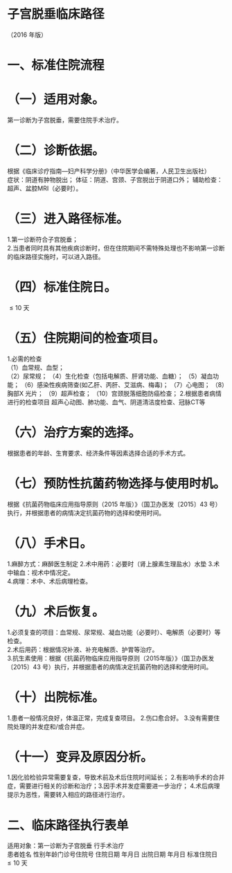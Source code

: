 # 子宫脱垂临床路径  
（2016 年版）  
# 一、标准住院流程  
# （一）适用对象。  
第一诊断为子宫脱垂，需要住院手术治疗。  
# （二）诊断依据。  
根据《临床诊疗指南—妇产科学分册》（中华医学会编著，人民卫生出版社）  
症状：阴道有肿物脱出； 体征：阴道、宫颈、子宫脱出于阴道口外； 辅助检查：超声、盆腔MRI（必要时）。  
# （三）进入路径标准。  
1.第一诊断符合子宫脱垂；  
2.当患者同时具有其他疾病诊断时，但在住院期间不需特殊处理也不影响第一诊断的临床路径实施时，可以进入路径。  
# （四）标准住院日。  
${\leqslant}10$ 天  
# （五）住院期间的检查项目。  
1.必需的检查  
（1）血常规、血型；  
（2）尿常规； （4）生化检查（包括电解质、肝肾功能、血糖）；   （5）凝血功能； （6）感染性疾病筛查(如乙肝、丙肝、艾滋病、梅毒)； （7）心电图； （8）胸部X 光片； （9）超声检查； （10）宫颈脱落细胞防癌检查； 2.根据患者病情进行的检查项目 超声心动图、肺功能、血气、阴道清洁度检查、冠脉CT等  
# （六）治疗方案的选择。  
根据患者的年龄、生育要求、经济条件等因素选择合适的手术方式。  
# （七）预防性抗菌药物选择与使用时机。  
根据《抗菌药物临床应用指导原则（2015 年版）》（国卫办医发〔2015〕43 号）执行，并根据患者的病情决定抗菌药物的选择和使用时间。  
# （八）手术日。  
1.麻醉方式：麻醉医生制定 2.术中用药：必要时（肾上腺素生理盐水）水垫  3.术中输血：视术中情况定。  
4.病理：术中、术后病理检查。  
# （九）术后恢复。  
1.必须复查的项目：血常规、尿常规、凝血功能（必要时）、电解质（必要时）等检查。  
2.术后用药：根据情况补液、补充电解质、护胃等治疗。  
3.抗生素使用：根据《抗菌药物临床应用指导原则（2015年版）》（国卫办医发〔2015〕43 号）执行，并根据患者的病情决定抗菌药物的选择和使用时间。  
# （十）出院标准。  
1.患者一般情况良好，体温正常，完成复查项目。 2.伤口愈合好。 3.没有需要住院处理的并发症和/或合并症。  
# （十一）变异及原因分析。  
1.因化验检验异常需要复查，导致术前及术后住院时间延长； 2.有影响手术的合并症，需要进行相关的诊断和治疗；3.因手术并发症需要进一步治疗； 4.术后病理提示为恶性，需要转入相应的路径进行治疗。  
# 二、临床路径执行表单  
适用对象：第一诊断为子宫脱垂 行手术治疗  
患者姓名  性别年龄门诊号住院号 住院日期  年月日   出院日期  年月日  标准住院日${\leqslant}10$ 天  
